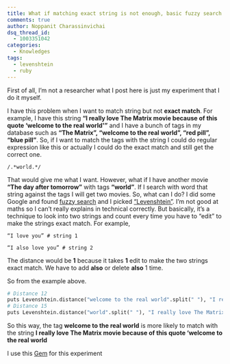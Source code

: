 ```yaml
---
title: What if matching exact string is not enough, basic fuzzy search that you want to know.
comments: true
author: Noppanit Charassinvichai
dsq_thread_id:
  - 1003351042
categories:
  - Knowledges
tags:
  - levenshtein
  - ruby
---
```

First of all, I&#8217;m not a researcher what I post here is just my experiment that I do it myself.

I have this problem when I want to match string but not **exact match**. For example, I have this string **&#8220;I really love The Matrix movie because of this quote &#8216;welcome to the real world'&#8221;** and I have a bunch of tags in my database such as **&#8220;The Matrix&#8221;, &#8220;welcome to the real world&#8221;, &#8220;red pill&#8221;, &#8220;blue pill&#8221;**. So, if I want to match the tags with the string I could do regular expression like this or actually I could do the exact match and still get the correct one.


```
/.*world.*/
```

That would give me what I want. However, what if I have another movie **&#8220;The day after tomorrow&#8221;** with tags **&#8220;world&#8221;**. If I search with word that string against the tags I will get two movies. So, what can I do? I did some Google and found [fuzzy search][1] and I picked [&#8220;Levenshtein&#8221;][2]. I&#8217;m not good at maths so I can&#8217;t really explains in technical correctly. But basically, it&#8217;s a technique to look into two strings and count every time you have to <string>&#8220;edit&#8221;</strong> to make the strings exact match. For example,

```
“I love you” # string 1

“I also love you” # string 2
```

The distance would be **1** because it takes **1** edit to make the two strings exact match. We have to add **also** or delete **also** 1 time.

So from the example above.

``` python
# Distance 12
puts Levenshtein.distance("welcome to the real world".split(" "), "I really love The Matrix movie because of this quote 'welcome to the real world'".split(" "))
# Distance 15
puts Levenshtein.distance("world".split(" "), "I really love The Matrix movie because of this quote 'welcome to the real world'".split(" "))

```

So this way, the tag **welcome to the real world** is more likely to match with the string **I really love The Matrix movie because of this quote &#8216;welcome to the real world**

I use this [Gem][3] for this experiment

 [1]: http://en.wikipedia.org/wiki/Approximate_string_matching
 [2]: http://en.wikipedia.org/wiki/Levenshtein_distance
 [3]: http://rubygems.org/gems/levenshtein "levenshtein algorithm"
